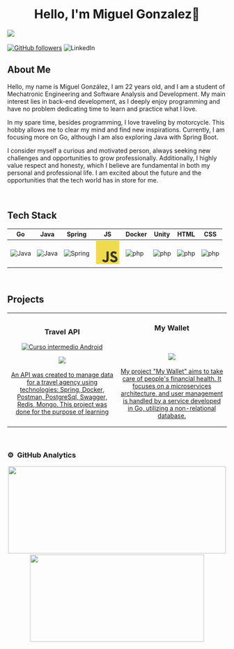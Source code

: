 <div align="center">
<h1 align="center">Hello, I'm Miguel Gonzalez👋</h1>
</div>
<img src="https://pbs.twimg.com/media/E6V8Q9iVkAcejOM.jpg">

[![GitHub followers](https://img.shields.io/github/followers/Chiriius?style=social)](https://github.com/Chiriius)
![LinkedIn](https://img.shields.io/badge/LinkedIn-Perfil-blue?logo=linkedin&style=flat-square&link=https://www.linkedin.com/in/miguel-angelgn)


## About Me

Hello, my name is Miguel González, I am 22 years old, and I am a student of Mechatronic Engineering and Software Analysis and Development. My main interest lies in back-end development, as I deeply enjoy programming and have no problem dedicating time to learn and practice what I love.

In my spare time, besides programming, I love traveling by motorcycle. This hobby allows me to clear my mind and find new inspirations. Currently, I am focusing more on Go, although I am also exploring Java with Spring Boot.

I consider myself a curious and motivated person, always seeking new challenges and opportunities to grow professionally. Additionally, I highly value respect and honesty, which I believe are fundamental in both my personal and professional life. I am excited about the future and the opportunities that the tech world has in store for me.


<br>

## Tech Stack
| Go  | Java | Spring  | JS | Docker |  Unity |  HTML |  CSS |  
|----------|----------|----------|----------|-----|-----|-----|-----|
|  <img src="https://cdn.icon-icons.com/icons2/2107/PNG/512/file_type_go_gopher_icon_130571.png" title="Java"  alt="Java" width="55" height="55"/> |  <img src="https://cdn-icons-png.flaticon.com/512/226/226777.png" title="Java"  alt="Java" width="55" height="55"/> |  <img src="https://static-00.iconduck.com/assets.00/spring-icon-256x256-2efvkvky.png" title="Spring"  alt="Spring" width="55" height="55"/> |  <img src="https://github.com/devicons/devicon/blob/master/icons/javascript/javascript-original.svg" title="JavaScript" alt="JavaScript" width="55" height="55"/> |  <img src="https://static-00.iconduck.com/assets.00/docker-icon-icon-2048x1479-cres2he9.png" title="php" alt="php" width="55" height="55"/>| <img src="https://static-00.iconduck.com/assets.00/unity-icon-512x512-kdsx9w7b.png" title="php" alt="php" width="55" height="55"/>| <img src="https://cdn-icons-png.flaticon.com/512/732/732212.png" title="php" alt="php" width="55" height="55"/>|  <img src="https://cdn4.iconfinder.com/data/icons/iconsimple-programming/512/css-512.png" title="php" alt="php" width="55" height="55"/>| 


  






<br>

## Projects 

<table>
<tr>
<td width="50%">
<h3 align="center">Travel API </h3>
<div align="center">
<a href="https://github.com/Chiriius/project-travel" target="_blank"><img src="https://i.imgur.com/AGgKd9E.png" width="400" alt="Curso intermedio Android"></a>
<p>
  
<a href="https://github.com/Chiriius/project-travel" target="_blank">
<img src="https://img.shields.io/badge/CODE-ff9?style=for-the-badge&logo=github&logoColor=black">

</p>
<p> An API was created to manage data for a travel agency using technologies: Spring, Docker, Postman, PostgreSql, Swagger, Redis, Mongo. This project was done for the purpose of learning</p>
</div>
                                                                                      
</td>       
<td width="50%">
               
<h3 align="center">My Wallet </h3>
<div align="center">                                       
<a href="https://github.com/Chiriius/" target="_blank"><img src="https://external-preview.redd.it/79Q2d6MyKVO6AcG1BglMDmIduRInax9jNrZKfG-4-TU.jpg?width=640&crop=smart&auto=webp&s=3b911d6b6cfe41c16bc652078ac8f79c6685cb48" width="400" alt=""></a>
<br>
<p>
<a href="https://github.com/Chiriius/My-Wallet" target="_blank"> 
<img src="https://img.shields.io/badge/CODE-80ffaa?style=for-the-badge&logo=github&logoColor=black">
<br>
</p>
</p>My project "My Wallet" aims to take care of people's financial health. It focuses on a microservices architecture, and user management is handled by a service developed in Go, utilizing a non-relational database.

 </p>
</div>                                                             
</table>                                                                                 
</div>
<br>


### ⚙️ &nbsp;GitHub Analytics

<p align="center">
<a href="https://github.com/Chiriius">
    <img width="500" height="200" src="https://github-readme-stats.vercel.app/api?username=Chiriius&show_icons=true&theme=github_dark">
    <img width="400" height="200" src="https://github-readme-stats.vercel.app/api/top-langs/?username=Chiriius&size_weight=0.0005&count_weight=0.4&layout=compact&theme=github_dark">
</a>
</p>

